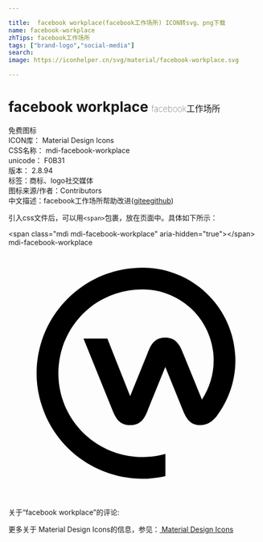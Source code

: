 ```yaml
---

title:  facebook workplace(facebook工作场所) ICON转svg、png下载
name: facebook-workplace
zhTips: facebook工作场所
tags: ["brand-logo","social-media"]
search: 
image: https://iconhelper.cn/svg/material/facebook-workplace.svg

---
```


# facebook workplace  <small style="font-size: 60%;font-weight: 100">facebook工作场所</small>


<div class="detail-page">
<p>
<span><span class="badge-success badge">免费图标</span> </span>
<br/>
<span>
ICON库：
<span class="badge-secondary badge">Material Design Icons</span> 
</span>
<br/>
<span>
CSS名称：
<span class="badge-secondary badge">mdi-facebook-workplace</span> 
</span>
<br/>
<span>
unicode：
<span class="badge-secondary badge">F0B31</span> 
<copy-btn content='F0B31' btn-title=""></copy-btn>
<copy-btn :content='String.fromCodePoint(parseInt("F0B31", 16))' btn-title="复制U"></copy-btn>
</span>
<br/>
<span>
版本：
<span class="badge-secondary badge">2.8.94</span> 
</span><br/><span>标签：<span class="badge-light badge"><router-link to="/tags/brand-logo.html">商标、logo</router-link></span><span class="badge-light badge"><router-link to="/tags/social-media.html">社交媒体</router-link></span></span>
<br/>
<span>图标来源/作者：<span class="badge-light badge">Contributors</span></span> 
<br/>
<span class="zh-detail">中文描述：<span class="badge-primary badge">facebook工作场所</span><span class="help-link"><span>帮助改进</span>(<a href="https://gitee.com/liuwave/icon-helper/edit/master/json/material/facebook-workplace.json" target="_blank" rel="noopener noreferrer">gitee</a><a href="https://github.com/liuwave/icon-helper/edit/master/json/material/facebook-workplace.json" target="_blank" rel="noopener noreferrer">github</a></span>)</span><br/>
</p>
</div>
<div class="alert alert-dark">
  <i class="mdi mdi-facebook-workplace mdi-48px"></i>
  <i class="mdi mdi-facebook-workplace mdi-36px"></i>
  <i class="mdi mdi-facebook-workplace mdi-24px"></i>
  <i class="mdi mdi-facebook-workplace mdi-18px"></i>
</div>
<div>
  <p>引入css文件后，可以用<code>&lt;span&gt;</code>包裹，放在页面中。具体如下所示：    
  </p>
  <div class="alert alert-primary" style="font-size: 14px">
    &lt;span class="mdi mdi-facebook-workplace" aria-hidden="true"&gt;&lt;/span&gt;
    <copy-btn content='<span class="mdi mdi-facebook-workplace" aria-hidden="true"></span>'></copy-btn>
  </div>
  <div class="alert alert-secondary">
    <i class="mdi mdi-facebook-workplace"
    style="font-size: 24px"
    aria-hidden="true"></i> mdi-facebook-workplace
    <copy-btn content="mdi-facebook-workplace" btn-title="复制图标名称"></copy-btn>
  </div>
</div>
<div id="svg" class="svg-wrap">
<svg xmlns="http://www.w3.org/2000/svg" viewBox="0 0 24 24"><path d="M19.69,16.12C19.42,16.43 18.95,16.92 18.19,16.92C17.13,16.92 16.78,16.15 16.46,15.34L14.86,11.41L13.26,15.34C13,16 12.7,16.92 11.53,16.92C10.36,16.92 10.07,16 9.79,15.34L7.11,8.72H9.37L11.53,14.17L13.14,10.2C13.39,9.57 13.69,8.62 14.86,8.62C16,8.62 16.32,9.57 16.58,10.2L18.33,14.5C19.22,13.14 19.6,11.5 19.38,9.89C19.16,8.28 18.37,6.8 17.14,5.73C15.92,4.66 14.34,4.06 12.72,4.06C11.03,4.05 9.39,4.58 8,5.56C6.66,6.55 5.64,7.94 5.12,9.54C4.6,11.14 4.6,12.87 5.12,14.47C5.64,16.07 6.66,17.46 8.03,18.44C9.4,19.43 11.04,19.95 12.72,19.94C13.45,19.94 14.17,19.84 14.87,19.64V21.75C14.16,21.91 13.44,22 12.72,22C10.61,22 8.54,21.34 6.82,20.1C5.1,18.86 3.82,17.11 3.17,15.1C2.5,13.09 2.5,10.92 3.16,8.9C3.82,6.89 5.1,5.14 6.82,3.9C8.53,2.66 10.6,2 12.72,2C17.56,2 21.5,5.94 21.5,10.79C21.5,12.71 20.86,14.59 19.69,16.12V16.12Z" /></svg>
</div>
<detail full-name='mdi-facebook-workplace'></detail>
<div>
<p>关于“facebook workplace”的评论:</p>
</div>
<Vssue title="关于“facebook workplace”的评论" ></Vssue>    
<div><p>更多关于 Material Design Icons的信息，参见：<a target="_blank" href="https://iconhelper.cn/material.html"> Material Design Icons</a>
</p></div>
